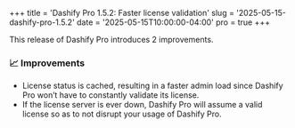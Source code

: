 +++
title = 'Dashify Pro 1.5.2: Faster license validation'
slug = '2025-05-15-dashify-pro-1.5.2'
date = '2025-05-15T10:00:00-04:00'
pro = true
+++

This release of Dashify Pro introduces 2 improvements.

### 📈 Improvements
- License status is cached, resulting in a faster admin load since Dashify Pro won’t have to constantly validate its license.
- If the license server is ever down, Dashify Pro will assume a valid license so as to not disrupt your usage of Dashify Pro.
